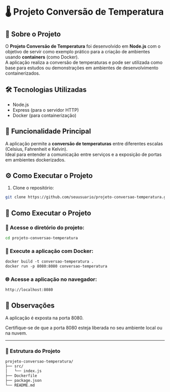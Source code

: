 # 🌡️ Projeto Conversão de Temperatura

## 📘 Sobre o Projeto

O **Projeto Conversão de Temperatura** foi desenvolvido em **Node.js** com o objetivo de servir como exemplo prático para a criação de ambientes usando **containers** (como Docker).  
A aplicação realiza a conversão de temperaturas e pode ser utilizada como base para estudos ou demonstrações em ambientes de desenvolvimento containerizados.

## 🛠️ Tecnologias Utilizadas

- Node.js
- Express (para o servidor HTTP)
- Docker (para containerização)

## 🚀 Funcionalidade Principal

A aplicação permite a **conversão de temperaturas** entre diferentes escalas (Celsius, Fahrenheit e Kelvin).  
Ideal para entender a comunicação entre serviços e a exposição de portas em ambientes dockerizados.

## ⚙️ Como Executar o Projeto

1. Clone o repositório:

```bash
git clone https://github.com/seuusuario/projeto-conversao-temperatura.git
```

## 🧭 Como Executar o Projeto

### 📁 Acesse o diretório do projeto:

```bash
cd projeto-conversao-temperatura
```

### 🐳 Execute a aplicação com Docker:

```dockerfile
docker build -t conversao-temperatura .
docker run -p 8080:8080 conversao-temperatura
```

### 🌐 Acesse a aplicação no navegador:

```bash
http://localhost:8080
```

## 📌 Observações
A aplicação é exposta na porta 8080.

Certifique-se de que a porta 8080 esteja liberada no seu ambiente local ou na nuvem.

---

### 📂 Estrutura do Projeto

```bash
projeto-conversao-temperatura/
├── src/
│   └── index.js
├── Dockerfile
├── package.json
└── README.md
```
